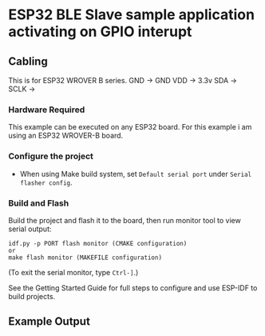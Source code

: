 # ESP32 BLE Slave sample application activating on GPIO interupt


## Cabling

This is for ESP32 WROVER B series.
GND   -> GND
VDD   -> 3.3v
SDA   ->  
SCLK  ->  

### Hardware Required

This example can be executed on any ESP32 board. For this example i am using an ESP32 WROVER-B board. 

### Configure the project

* When using Make build system, set `Default serial port` under `Serial flasher config`.

### Build and Flash

Build the project and flash it to the board, then run monitor tool to view serial output:

```
idf.py -p PORT flash monitor (CMAKE configuration)
or
make flash monitor (MAKEFILE configuration)
```

(To exit the serial monitor, type ``Ctrl-]``.)

See the Getting Started Guide for full steps to configure and use ESP-IDF to build projects.

## Example Output

